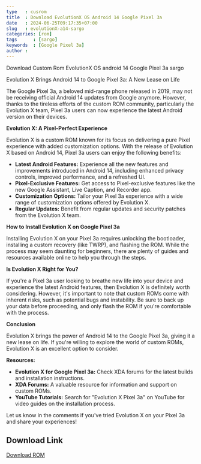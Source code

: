 ```yaml
---
type   : cusrom
title  : Download EvolutionX OS Android 14 Google Pixel 3a
date   : 2024-06-25T09:17:35+07:00
slug   : evolutionX-a14-sargo
categories: [rom]
tags      : [sargo]
keywords  : [Google Pixel 3a]
author :
---
```


Download Custom Rom EvolutionX OS android 14 Google Pixel 3a sargo

Evolution X Brings Android 14 to Google Pixel 3a: A New Lease on Life

The Google Pixel 3a, a beloved mid-range phone released in 2019, may not be receiving official Android 14 updates from Google anymore. However, thanks to the tireless efforts of the custom ROM community, particularly the Evolution X team, Pixel 3a users can now experience the latest Android version on their devices.

**Evolution X: A Pixel-Perfect Experience**

Evolution X is a custom ROM known for its focus on delivering a pure Pixel experience with added customization options. With the release of Evolution X based on Android 14, Pixel 3a users can enjoy the following benefits:

* **Latest Android Features:** Experience all the new features and improvements introduced in Android 14, including enhanced privacy controls, improved performance, and a refreshed UI.
* **Pixel-Exclusive Features:** Get access to Pixel-exclusive features like the new Google Assistant, Live Caption, and Recorder app.
* **Customization Options:** Tailor your Pixel 3a experience with a wide range of customization options offered by Evolution X.
* **Regular Updates:** Benefit from regular updates and security patches from the Evolution X team.

**How to Install Evolution X on Google Pixel 3a**

Installing Evolution X on your Pixel 3a requires unlocking the bootloader, installing a custom recovery (like TWRP), and flashing the ROM. While the process may seem daunting for beginners, there are plenty of guides and resources available online to help you through the steps.

**Is Evolution X Right for You?**

If you're a Pixel 3a user looking to breathe new life into your device and experience the latest Android features, then Evolution X is definitely worth considering. However, it's important to note that custom ROMs come with inherent risks, such as potential bugs and instability. Be sure to back up your data before proceeding, and only flash the ROM if you're comfortable with the process.

**Conclusion**

Evolution X brings the power of Android 14 to the Google Pixel 3a, giving it a new lease on life. If you're willing to explore the world of custom ROMs, Evolution X is an excellent option to consider.

**Resources:**

* **Evolution X for Google Pixel 3a:** Check XDA forums for the latest builds and installation instructions.
* **XDA Forums:** A valuable resource for information and support on custom ROMs.
* **YouTube Tutorials:** Search for "Evolution X Pixel 3a" on YouTube for video guides on the installation process.

Let us know in the comments if you've tried Evolution X on your Pixel 3a and share your experiences!

## Download Link
[Download ROM](https://sourceforge.net/projects/evolution-x/files/sargo/)
